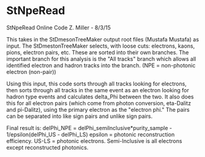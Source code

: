 # StNpeRead
StNpeRead Online Code
Z. Miller - 8/3/15

This takes in the StDmesonTreeMaker output root files (Mustafa Mustafa) as input. The StDmestonTreeMaker selects, with loose cuts: electrons, kaons, pions, electron pairs, etc. These are sorted into their own branches. The important branch for this analysis is the "All tracks" branch which allows all identified electron and hadron tracks into the branch. (NPE = non-photonic electron (non-pair))

Using this input, this code sorts through all tracks looking for electrons, then sorts through all tracks in the same event as an electron looking for hadron type events and calculates delta_Phi between the two. It also does this for all electron pairs (which come from photon conversion, eta-Dalitz and pi-Dalitz), using the primary electron as the "electron phi." The pairs can be separated into like sign pairs and unlike sign pairs.

Final result is: 
delPhi_NPE = delPhi_semiInclusive*purity_sample - 1/epsilon(delPhi_US - delPhi_LS)
epsilon = photonic reconstruction efficiency. US-LS = photonic electrons. Semi-Inclusive is all electrons except reconstructed photonics.
